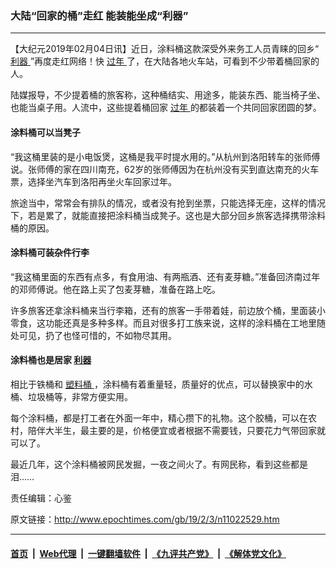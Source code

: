 ### 大陆“回家的桶”走红 能装能坐成“利器”
------------------------

<p>
 【大纪元2019年02月04日讯】近日，涂料桶这款深受外来务工人员青睐的回乡“
 <a href="http://www.epochtimes.com/gb/tag/%E5%88%A9%E5%99%A8.html">
  利器
 </a>
 ”再度走红网络！快
 <a href="http://www.epochtimes.com/gb/tag/%E8%BF%87%E5%B9%B4.html">
  过年
 </a>
 了，在大陆各地火车站，可看到不少带着桶回家的人。
</p>
<p>
 陆媒报导，不少提着桶的旅客称，这种桶结实、用途多，能装东西、能当椅子坐、也能当桌子用。人流中，这些提着桶回家
 <a href="http://www.epochtimes.com/gb/tag/%E8%BF%87%E5%B9%B4.html">
  过年
 </a>
 的都装着一个共同回家团圆的梦。
</p>
<h4>
 涂料桶可以当凳子
</h4>
<p>
 “我这桶里装的是小电饭煲，这桶是我平时提水用的。”从杭州到洛阳转车的张师傅说。张师傅的家在四川南充，62岁的张师傅因为在杭州没有买到直达南充的火车票，选择坐汽车到洛阳再坐火车回家过年。
</p>
<p>
 旅途当中，常常会有排队的情况，或者没有抢到坐票，只能选择无座，这样的情况下，若是累了，就能直接把涂料桶当成凳子。这也是大部分回乡旅客选择携带涂料桶的原因。
</p>
<h4>
 涂料桶可装杂件行李
</h4>
<p>
 “我这桶里面的东西有点多，有食用油、有两瓶酒、还有麦芽糖。”准备回济南过年的邓师傅说。他在路上买了包麦芽糖，准备在路上吃。
</p>
<p>
 许多旅客还拿涂料桶来当行李箱，还有的旅客一手带着娃，前边放个桶，里面装小零食，这功能还真是多种多样。而且对很多打工族来说，这样的涂料桶在工地里随处可见，扔了也怪可惜的，不如物尽其用。
</p>
<h4>
 涂料桶也是居家
 <a href="http://www.epochtimes.com/gb/tag/%E5%88%A9%E5%99%A8.html">
  利器
 </a>
</h4>
<p>
 相比于铁桶和
 <a href="http://www.epochtimes.com/gb/tag/%E5%A1%91%E6%96%99%E6%A1%B6.html">
  塑料桶
 </a>
 ，涂料桶有着重量轻，质量好的优点，可以替换家中的水桶、垃圾桶等，非常方便实用。
</p>
<p>
 每个涂料桶，都是打工者在外面一年中，精心攒下的礼物。这个胶桶，可以在农村，陪伴大半生，最主要的是，价格便宜或者根据不需要钱，只要花力气带回家就可以了。
</p>
<p>
 最近几年，这个涂料桶被网民发掘，一夜之间火了。有网民称，看到这些都是泪……
</p>
<p>
 责任编辑：心鉴
</p>

原文链接：http://www.epochtimes.com/gb/19/2/3/n11022529.htm


------------------------
#### [首页](https://github.com/gfw-breaker/banned-news/blob/master/README.md) &nbsp;|&nbsp; [Web代理](https://github.com/labour-camp/helloworld) &nbsp;|&nbsp; [一键翻墙软件](https://github.com/gfw-breaker/nogfw/blob/master/README.md) &nbsp;|&nbsp; [《九评共产党》](https://github.com/gfw-breaker/9ping.md/blob/master/README.md#九评之一评共产党是什么) &nbsp;|&nbsp; [《解体党文化》](https://github.com/gfw-breaker/jtdwh.md/blob/master/README.md#绪论)

